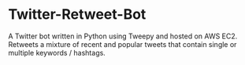 # Twitter-Retweet-Bot
A Twitter bot written in Python using Tweepy and hosted on AWS EC2. Retweets a mixture of recent and popular tweets that contain single or multiple keywords / hashtags.
